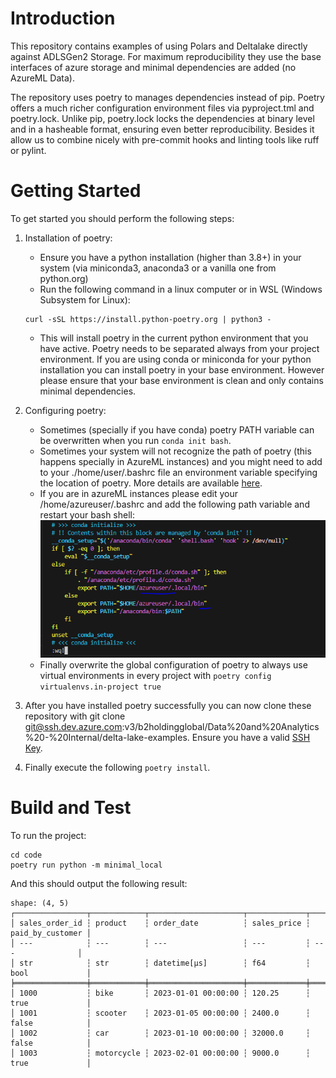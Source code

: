 # Introduction
This repository contains examples of using Polars and Deltalake directly against ADLSGen2 Storage. For maximum reproducibility they use the base interfaces of azure storage and minimal dependencies are added (no AzureML Data).

The repository uses poetry to manages dependencies instead of pip. Poetry offers a much richer configuration environment files via pyproject.tml and poetry.lock. Unlike pip, poetry.lock locks the dependencies at binary level and in a hasheable format, ensuring even better reproducibility. Besides it allow us to combine nicely with pre-commit hooks and linting tools like ruff or pylint.

# Getting Started

To get started you should perform the following steps:

1.	Installation of poetry:
    - Ensure you have a python installation (higher than 3.8+) in your system (via miniconda3, anaconda3 or a vanilla one from python.org)
    - Run the following command in a linux computer or in WSL (Windows Subsystem for Linux):

    ```{bash}
    curl -sSL https://install.python-poetry.org | python3 -
    ```
    - This will install poetry in the current python environment that you have active. Poetry needs to be separated always from your project environment. If you are using conda or miniconda for your python installation you can install poetry in your base environment. However please ensure that your base environment is clean and only contains minimal dependencies.
2.	Configuring poetry:
    - Sometimes (specially if you have conda) poetry PATH variable can be overwritten when you run ```conda init bash```.
    - Sometimes your system will not recognize the path of poetry (this happens specially in AzureML instances) and you might need to add to your ./home/user/.bashrc file an environment variable specifying the location of poetry. More details are available [here](https://python-poetry.org/docs/#installing-with-the-official-installer).
    - If you are in azureML instances please edit your /home/azureuser/.bashrc and add the following path variable and restart your bash shell:
    ![Alt text](image.png)
    - Finally overwrite the global configuration of poetry to always use virtual environments in every project with ```poetry config virtualenvs.in-project true```
3.	After you have installed poetry successfully you can now clone these repository with git clone git@ssh.dev.azure.com:v3/b2holdingglobal/Data%20and%20Analytics%20-%20Internal/delta-lake-examples. Ensure you have a valid [SSH Key](https://learn.microsoft.com/en-us/azure/devops/repos/git/use-ssh-keys-to-authenticate?view=azure-devops).
4. Finally execute the following ```poetry install```.

# Build and Test

To run the project:

```{bash}
cd code
poetry run python -m minimal_local
```

And this should output the following result:

```{python}
shape: (4, 5)
┌────────────────┬────────────┬─────────────────────┬─────────────┬──────────────────┐
│ sales_order_id ┆ product    ┆ order_date          ┆ sales_price ┆ paid_by_customer │
│ ---            ┆ ---        ┆ ---                 ┆ ---         ┆ ---              │
│ str            ┆ str        ┆ datetime[μs]        ┆ f64         ┆ bool             │
╞════════════════╪════════════╪═════════════════════╪═════════════╪══════════════════╡
│ 1000           ┆ bike       ┆ 2023-01-01 00:00:00 ┆ 120.25      ┆ true             │
│ 1001           ┆ scooter    ┆ 2023-01-05 00:00:00 ┆ 2400.0      ┆ false            │
│ 1002           ┆ car        ┆ 2023-01-10 00:00:00 ┆ 32000.0     ┆ false            │
│ 1003           ┆ motorcycle ┆ 2023-02-01 00:00:00 ┆ 9000.0      ┆ true             │
```
